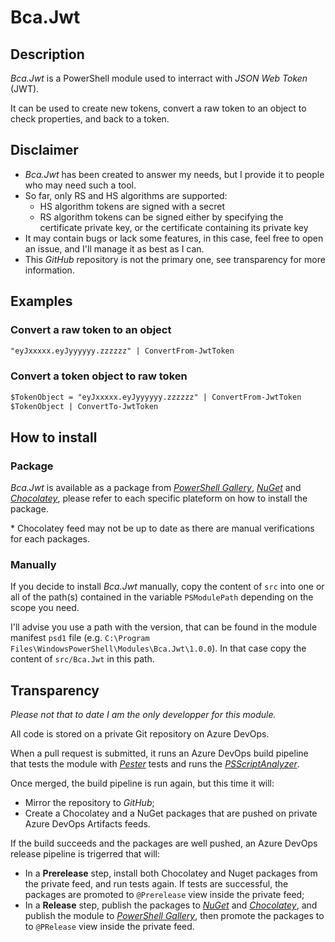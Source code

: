 # Bca.Jwt

## Description

_Bca.Jwt_ is a PowerShell module used to interract with _JSON Web Token_ (JWT).

It can be used to create new tokens, convert a raw token to an object to check properties, and back to a token.

## Disclaimer

- _Bca.Jwt_ has been created to answer my needs, but I provide it to people who may need such a tool.
- So far, only RS and HS algorithms are supported:
  - HS algorithm tokens are signed with a secret
  - RS algorithm tokens can be signed either by specifying the certificate private key, or the certificate containing its private key
- It may contain bugs or lack some features, in this case, feel free to open an issue, and I'll manage it as best as I can.
- This _GitHub_ repository is not the primary one, see transparency for more information.

## Examples

### Convert a raw token to an object

```ps
"eyJxxxxx.eyJyyyyyy.zzzzzz" | ConvertFrom-JwtToken
```

### Convert a token object to raw token

```ps
$TokenObject = "eyJxxxxx.eyJyyyyyy.zzzzzz" | ConvertFrom-JwtToken
$TokenObject | ConvertTo-JwtToken
```

## How to install

### Package

_Bca.Jwt_ is available as a package from _[PowerShell Gallery](https://www.powershellgallery.com/)_, _[NuGet](https://www.nuget.org/)_ and _[Chocolatey](https://chocolatey.org/)_, please refer to each specific plateform on how to install the package.

\* Chocolatey feed may not be up to date as there are manual verifications for each packages.

### Manually

If you decide to install _Bca.Jwt_ manually, copy the content of `src` into one or all of the path(s) contained in the variable `PSModulePath` depending on the scope you need.

I'll advise you use a path with the version, that can be found in the module manifest `psd1` file (e.g. `C:\Program Files\WindowsPowerShell\Modules\Bca.Jwt\1.0.0`). In that case copy the content of `src/Bca.Jwt` in this path.

## Transparency

_Please not that to date I am the only developper for this module._

All code is stored on a private Git repository on Azure DevOps.

When a pull request is submitted, it runs an Azure DevOps build pipeline that tests the module with _[Pester](https://pester.dev/)_ tests and runs the _[PSScriptAnalyzer](https://github.com/PowerShell/PSScriptAnalyzer)_.

Once merged, the build pipeline is run again, but this time it will:
- Mirror the repository to _GitHub_;
- Create a Chocolatey and a NuGet packages that are pushed on private Azure DevOps Artifacts feeds.

If the build succeeds and the packages are well pushed, an Azure DevOps release pipeline is trigerred that will:
- In a **Prerelease** step, install both Chocolatey and Nuget packages from the private feed, and run tests again. If tests are successful, the packages are promoted to `@Prerelease` view inside the private feed;
- In a **Release** step, publish the packages to _[NuGet](https://www.nuget.org/)_ and _[Chocolatey](https://chocolatey.org/)_, and publish the module to _[PowerShell Gallery](https://www.powershellgallery.com/)_, then promote the packages to to `@PRelease` view inside the private feed.